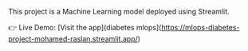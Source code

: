 This project is a Machine Learning model deployed using Streamlit.

👉 Live Demo: [Visit the app](diabetes mlops](https://mlops-diabetes-project-mohamed-raslan.streamlit.app/)
